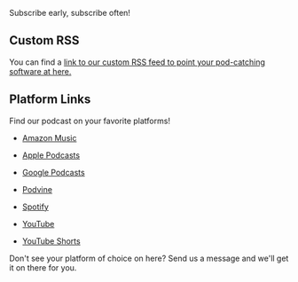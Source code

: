 Subscribe early, subscribe often!

## Custom RSS 

You can find a [link to our custom RSS feed to point your pod-catching software at here.](https://grogpod.zone/feed.xml)


## Platform Links
Find our podcast on your favorite platforms!

* [Amazon Music](https://music.amazon.com/podcasts/3122fa8f-6b40-458a-b280-4711665b7623/grogpod)
* [Apple Podcasts](https://podcasts.apple.com/us/podcast/grogpod/id1650474911)
* [Google Podcasts](https://podcasts.google.com/feed/aHR0cHM6Ly9ncm9ncG9kLnpvbmUvZmVlZC54bWw)
* [Podvine](https://podvine.com/podcast/grogpod)
* [Spotify](https://open.spotify.com/show/655SEhPUWIC77oO3hILe0b)

* [YouTube](https://www.youtube.com/@grogpodcast)
* [YouTube Shorts](https://www.youtube.com/@grogpodcast-shorts)

Don't see your platform of choice on here? Send us a message and we'll get it on there for you.
